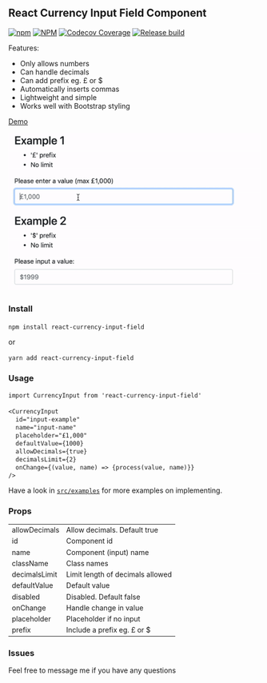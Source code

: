 ## React Currency Input Field Component

[![npm](https://img.shields.io/npm/v/react-currency-input-field)](https://www.npmjs.com/package/react-currency-input-field) [![NPM](https://img.shields.io/npm/l/react-currency-input-field)](https://www.npmjs.com/package/react-currency-input-field) [![Codecov Coverage](https://img.shields.io/codecov/c/github/cchanxzy/react-currency-input-field)](https://codecov.io/gh/cchanxzy/react-currency-input-field/) [![Release build](https://github.com/cchanxzy/react-currency-input-field/workflows/Release/badge.svg)](https://github.com/cchanxzy/react-currency-input-field/actions?query=workflow%3ARelease)

Features:

- Only allows numbers
- Can handle decimals
- Can add prefix eg. £ or \$
- Automatically inserts commas
- Lightweight and simple
- Works well with Bootstrap styling

[Demo](https://cchanxzy.github.io/react-currency-input-field)

![React Currency Input Demo](demo/demo.gif)

### Install

`npm install react-currency-input-field`

or

`yarn add react-currency-input-field`

### Usage

```
import CurrencyInput from 'react-currency-input-field'

<CurrencyInput
  id="input-example"
  name="input-name"
  placeholder="£1,000"
  defaultValue={1000}
  allowDecimals={true}
  decimalsLimit={2}
  onChange={(value, name) => {process(value, name)}}
/>
```

Have a look in [`src/examples`](https://github.com/cchanxzy/react-currency-input-field/tree/master/src/examples) for more examples on implementing.

### Props

|               |                                  |
| ------------- | -------------------------------- |
| allowDecimals | Allow decimals. Default true     |
| id            | Component id                     |
| name          | Component (input) name           |
| className     | Class names                      |
| decimalsLimit | Limit length of decimals allowed |
| defaultValue  | Default value                    |
| disabled      | Disabled. Default false          |
| onChange      | Handle change in value           |
| placeholder   | Placeholder if no input          |
| prefix        | Include a prefix eg. £ or \$     |

### Issues

Feel free to message me if you have any questions
